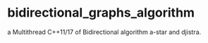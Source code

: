 # bidirectional_graphs_algorithm
a Multithread C++11/17 of Bidirectional algorithm a-star and djistra. 
